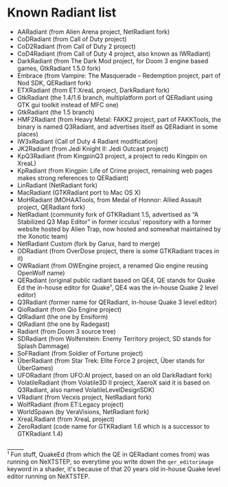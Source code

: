 Known Radiant list
==================

- AARadiant (from Alien Arena project, NetRadiant fork)
- CoDRadiant (from Call of Duty project)
- CoD2Radiant (from Call of Duty 2 project)
- CoD4Radiant (from Call of Duty 4 project, also known as IWRadiant)
- DarkRadiant (from The Dark Mod project, for Doom 3 engine based games, GtkRadiant 1.5.0 fork)
- Embrace (from Vampire: The Masquerade – Redemption project, part of Nod SDK, QERadiant fork)
- ETXRadiant (from ET:XreaL project, DarkRadiant fork)
- GtkRadiant (the 1.4/1.6 branch, multiplatform port of QERadiant using GTK gui toolkit instead of MFC one)
- GtkRadiant (the 1.5 branch)
- HMF2Radiant (from Heavy Metal: FAKK2 project, part of FAKKTools, the binary is named Q3Radiant, and advertises itself as QERadiant in some places)
- IW3xRadiant (Call of Duty 4 Radiant modification)
- JK2Radiant (from Jedi Knight II: Jedi Outcast project)
- KpQ3Radiant (from KingpinQ3 project, a project to redo Kingpin on XreaL)
- KpRadiant (from Kingpin: Life of Crime project, remaining web pages makes strong references to QERadiant)
- LinRadiant (NetRadiant fork)
- MacRadiant (GTKRadiant port to Mac OS X)
- MoHRadiant (MOHAATools, from Medal of Honnor: Allied Assault project, QERadiant fork)
- NetRadiant (community fork of GTKRadiant 1.5, advertised as “A Stabilized Q3 Map Editor” in former icculus' repository with a former website hosted by Alien Trap, now hosted and somewhat maintained by the Xonotic team)
- NetRadiant Custom (fork by Garux, hard to merge)
- ODRadiant (from OverDose project, there is some GTKRadiant traces in it)
- OWRadiant (from OWEngine project, a renamed Qio engine reusing OpenWolf name)
- QERadiant (original public radiant based on QE4, QE stands for Quake Ed the in-house editor for Quake¹, QE4 was the in-house Quake 2 level editor)
- Q3Radiant (former name for QERadiant, in-house Quake 3 level editor)
- QioRadiant (from Qio Engine project)
- QtRadiant (the one by Ensiform)
- QtRadiant (the one by Radegast)
- Radiant (from Doom 3 source tree)
- SDRadiant (from Wolfenstein: Enemy Territory project, SD stands for Splash Dammage)
- SoFRadiant (from Soldier of Fortune project)
- ÜberRadiant (from Star Trek: Elite Force 2 project, Über stands for ÜberGames)
- UFORadiant (from UFO:AI project, based on an old DarkRadiant fork)
- VolatileRadiant (from Volatile3D II project, XaeroX said it is based on Q3Radiant, also named VolatileLevelDesignSDK)
- VRadiant (from Vecxis project, NetRadiant fork)
- WolfRadiant (from ET:Legacy project)
- WorldSpawn (by VeraVisions, NetRadiant fork)
- XreaLRadiant (from XreaL project)
- ZeroRadiant (code name for GTKRadiant 1.6 which is a successor to GTKRadiant 1.4)

______   
¹ Fun stuff, QuakeEd (from which the QE in QERadiant comes from) was running on NeXTSTEP, so everytime you write down the `qer_editorimage` keyword in a shader, it's because of that 20 years old in-house Quake level editor running on NeXTSTEP.
